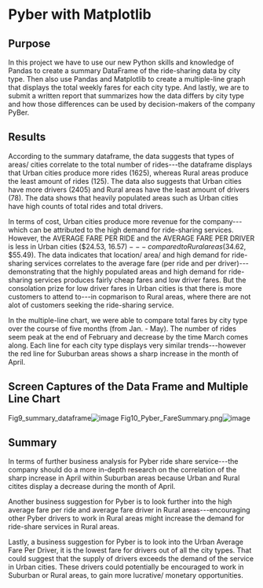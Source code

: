 # Pyber with Matplotlib

## Purpose
In this project we have to use our new Python skills and knowledge of Pandas to create a summary DataFrame of the ride-sharing data by city type. Then also use Pandas and Matplotlib to create a multiple-line graph that displays the total weekly fares for each city type. And lastly, we are to submit a written report that summarizes how the data differs by city type and how those differences can be used by decision-makers of the company PyBer.

## Results
According to the summary dataframe, the data suggests that types of areas/ cities correlate to the total number of rides---the dataframe displays that Urban cities produce more rides (1625), whereas Rural areas produce the least amount of rides (125). The data also suggests that Urban cities have more drivers (2405) and Rural areas have the least amount of drivers (78). The data shows that heavily populated areas such as Urban cities have high counts of total rides and total drivers. 

In terms of cost, Urban cities produce more revenue for the company---which can be attributed to the high demand for ride-sharing services. However, the AVERAGE FARE PER RIDE and the AVERAGE FARE PER DRIVER is less in Urban cities ($24.53, $16.57)---compared to Rural areas ($34.62, $55.49). The data indicates that location/ area/ and high demand for ride-sharing services correlates to the average fare (per ride and per driver)---demonstrating that the highly populated areas and high demand for ride-sharing services produces fairly cheap fares and low driver fares. But the consolation prize for low driver fares in Urban cities is that there is more customers to attend to---in copmarison to Rural areas, where there are not alot of customers seeking the ride-sharing service. 

In the multiple-line chart, we were able to compare total fares by city type over the course of five months (from Jan. - May). The number of rides seem peak at the end of February and decrease by the time March comes along. Each line for each city type displays very similar trends---however the red line for Suburban areas shows a sharp increase in the month of April. 

## Screen Captures of the Data Frame and Multiple Line Chart 
Fig9_summary_dataframe![image](https://user-images.githubusercontent.com/80291340/115167004-ae871d00-a06a-11eb-818a-c5d78e4e61d0.png)
Fig10_Pyber_FareSummary.png![image](https://user-images.githubusercontent.com/80291340/115167015-b47cfe00-a06a-11eb-89e4-8ae3a161353f.png)

## Summary 
In terms of further business analysis for Pyber ride share service---the company should do a more in-depth research on the correlation of the sharp increase in April within Suburban areas because Urban and Rural citites display a decrease during the month of April. 

Another business suggestion for Pyber is to look further into the high average fare per ride and average fare driver in Rural areas---encouraging other Pyber drivers to work in Rural areas might increase the demand for ride-share services in Rural areas. 

Lastly, a business suggestion for Pyber is to look into the Urban Average Fare Per Driver, it is the lowest fare for drivers out of all the city types. That could suggest that the supply of drivers exceeds the demand of the service in Urban cities. These drivers could potentially be encouraged to work in Suburban or Rural areas, to gain more lucrative/ monetary opportunities. 
